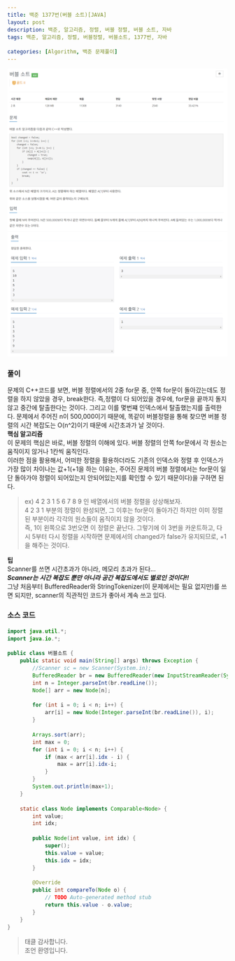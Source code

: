 ```yaml
---
title: 백준 1377번(버블 소트)[JAVA]
layout: post
description: 백준, 알고리즘, 정렬, 버블 정렬, 버블 소트, 자바
tags: 백준, 알고리즘, 정렬, 버블정렬, 버블소트, 1377번, 자바

categories: [Algorithm, 백준 문제풀이]
---
```


![버블소트](/assets/img/버블소트.png)<br/>
![버블소트_2](/assets/img/버블소트_2.png)

### __풀이__
문제의 C++코드를 보면, 버블 정렬에서의 2중 for문 중, 안쪽 for문이 돌아갔는데도 정렬을 하지 않았을 경우, break한다. 즉,정렬이 다 되어있을 경우에, for문을 끝까지 돌지 않고 중간에 탈출한다는 것이다. 그리고 이를 몇번쨰 인덱스에서 탈출했는지를 출력한다. 문제에서 주어진 n이 500,000이기 때문에, 똑같이 버블정렬을 통해 찾으면 버블 정렬의 시간 복잡도는 O(n^2)이기 때문에 시간초과가 날 것이다. <br/>
__핵심 알고리즘__<br/>
이 문제의 핵심은 바로, 버블 정렬의 이해에 있다. 버블 정렬의 안쪽 for문에서 각 원소는 움직이지 않거나 1칸씩 움직인다. <br/>이러한 점을 활용해서, 어떠한 정렬을 활용하더라도 기존의 인덱스와 정렬 후 인덱스가 가장 많이 차이나는 값+1(+1을 하는 이유는, 주어진 문제의 버블 정렬에서는 for문이 일단 돌아가야 정렬이 되어있는지 안되어있는지를 확인할 수 있기 때문이다)을 구하면 된다.<br/>

> ex) 4 2 3 1 5 6 7 8 9 인 배열에서의 버블 정렬을 상상해보자. <br/>4 2 3 1 부분의 정렬이 완성되면, 그 이후는 for문이 돌아가긴 하지만 이미 정렬된 부분이라 각각의 원소들이 움직이지 않을 것이다. <br/>즉, 1이 왼쪽으로 3번오면 이 정렬은 끝난다. 그렇기에 이 3번을 카운트하고, 다시 5부터 다시 정렬을 시작하면 문제에서의 changed가 false가 유지되므로, +1을 해주는 것이다.<br/>

__팁__<br/>
Scanner를 쓰면 시간초과가 아니라, 메모리 초과가 된다...<br/>
___Scanner는 시간 복잡도 뿐만 아니라 공간 복잡도에서도 별로인 것이다!!___ <br/>
그냥 처음부터 BufferedReader와 StringTokenizer(이 문제에서는 필요 없지만)를 쓰면 되지만, scanner의 직관적인 코드가 좋아서 계속 쓰고 있다.

### __소스 코드__ 

```java
import java.util.*;
import java.io.*;

public class 버블소트 {
	public static void main(String[] args) throws Exception {
		//Scanner sc = new Scanner(System.in);
		BufferedReader br = new BufferedReader(new InputStreamReader(System.in));
		int n = Integer.parseInt(br.readLine());
		Node[] arr = new Node[n];
		
		for (int i = 0; i < n; i++) {
			arr[i] = new Node(Integer.parseInt(br.readLine()), i);
		}
		
		Arrays.sort(arr);
		int max = 0;
		for (int i = 0; i < n; i++) {
			if (max < arr[i].idx - i) {
				max = arr[i].idx-i;
			}
		}
		System.out.println(max+1);
	}
	
	static class Node implements Comparable<Node> {
		int value;
		int idx;
		
		public Node(int value, int idx) {
			super();
			this.value = value;
			this.idx = idx;
		}
		
		@Override
		public int compareTo(Node o) {
			// TODO Auto-generated method stub
			return this.value - o.value;
		}
	}
}
```

> 태클 감사합니다.<br/>
> 조언 환영입니다.